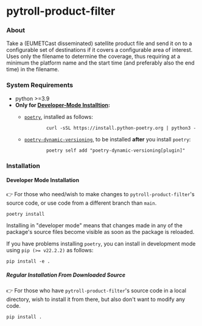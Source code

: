 # pytroll-product-filter

### About

Take a (EUMETCast disseminated) satellite product file and send it on to a
configurable set of destinations if it covers a configurable area of
interest. Uses only the filename to determine the coverage, thus requiring at a
minimum the platform name and the start time (and preferably also the end time)
in the filename.

### System Requirements

* python >=3.9
* **Only for
[Developer-Mode Installtion](#developer-mode-installation):**
  * [`poetry`](https://python-poetry.org), installed as follows:

                curl -sSL https://install.python-poetry.org | python3 -
  * [`poetry-dynamic-versioning`](https://github.com/mtkennerly/poetry-dynamic-versioning),
    to be installed **after** you install `poetry`:

                poetry self add "poetry-dynamic-versioning[plugin]"


### Installation

#### Developer Mode Installation

:point_right: For those who need/wish to make changes to `pytroll-product-filter`'s
source code, or use code from a different branch than `main`.

    poetry install

Installing in "developer mode" means that changes made in any of the package's
source files become visible as soon as the package is reloaded.

If you have problems installing `poetry`, you can install in development mode using `pip (>= v22.2.2)` as follows:

    pip install -e .

##### Regular Installation From Downloaded Source

:point_right: For those who have `pytroll-product-filter`'s source code in a local directory,
wish to install it from there, but also don't want to modify any code.

    pip install .
